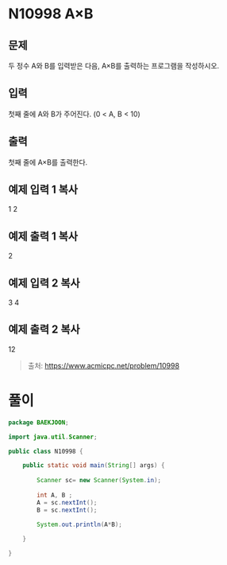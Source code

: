 # N10998 A×B 
## 문제
두 정수 A와 B를 입력받은 다음, A×B를 출력하는 프로그램을 작성하시오.
## 입력
첫째 줄에 A와 B가 주어진다. (0 < A, B < 10)
## 출력
첫째 줄에 A×B를 출력한다.
## 예제 입력 1 복사
1 2
## 예제 출력 1 복사
2
## 예제 입력 2 복사
3 4
## 예제 출력 2 복사
12

>출처: <https://www.acmicpc.net/problem/10998> 


# 풀이 
```java
package BAEKJOON;

import java.util.Scanner;

public class N10998 {

	public static void main(String[] args) {
		
		Scanner sc= new Scanner(System.in);
		
		int A, B ;
		A = sc.nextInt();
		B = sc.nextInt();
		
		System.out.println(A*B);	

	}

}
```


